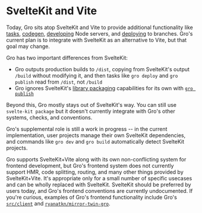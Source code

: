 # SvelteKit and Vite

Today, Gro sits atop SvelteKit and Vite to provide additional functionality
like [tasks](./task.md), [codegen](./gen.md),
[developing](./dev.md) Node servers,
and [deploying](./deploy.md) to branches.
Gro's current plan is to integrate with SvelteKit as an alternative to Vite,
but that goal may change.

Gro has two important differences from SvelteKit:

- Gro outputs production builds to `/dist`,
  copying from SvelteKit's output `/build` without modifying it,
  and then tasks like `gro deploy` and `gro publish` read from `/dist`, not `/build`
- Gro ignores SvelteKit's [library packaging](https://kit.svelte.dev/docs#packaging)
  capabilities for its own with [`gro publish`](./publish.md)

Beyond this, Gro mostly stays out of SvelteKit's way.
You can still use `svelte-kit package`
but it doesn't currently integrate with Gro's other systems, checks, and conventions.

Gro's supplemental role is still a work in progress --
in the current implementation, user projects manage their own SvelteKit dependencies,
and commands like `gro dev` and `gro build` automatically detect SvelteKit projects.

Gro supports SvelteKit+Vite along with its own non-conflicting system for frontend development,
but Gro's frontend system does not currently support HMR, code splitting, routing,
and many other things provided by SvelteKit+Vite.
It's appropriate only for a small number of specific usecases
and can be wholly replaced with SvelteKit.
SvelteKit should be preferred by users today,
and Gro's frontend conventions are currently undocumented.
If you're curious, examples of Gro's frontend functionality include Gro's
[`src/client`](/src/client) and
[`ryanatkn/mirror-twin-gro`](https://github.com/ryanatkn/mirror-twin-gro).
